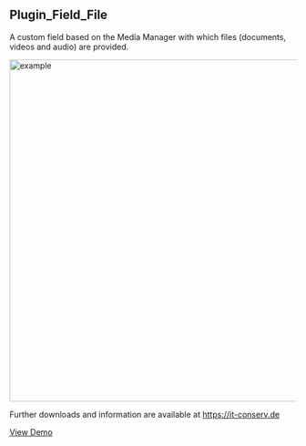 
<h2>Plugin_Field_File</h2>
<p>A custom field based on the Media Manager with which files (documents, videos and audio) are provided.</p>
<p><img src="https://j4.it-conserv.de/images/plugins/plugin_field_file/plg_field_file_preview1.jpg" alt="example" width="600"></p>
<p>Further downloads and information are available at <a href="https://it-conserv.de">https://it-conserv.de</a></p>
<p><a href="https://j4.it-conserv.de/erweiterungen/plugins/plugin-field-file">View Demo</a></p>


